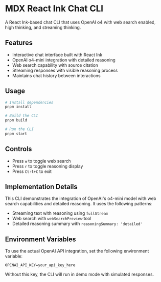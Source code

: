 # MDX React Ink Chat CLI

A React Ink-based chat CLI that uses OpenAI o4 with web search enabled, high thinking, and streaming thinking.

## Features

- Interactive chat interface built with React Ink
- OpenAI o4-mini integration with detailed reasoning
- Web search capability with source citation
- Streaming responses with visible reasoning process
- Maintains chat history between interactions

## Usage

```bash
# Install dependencies
pnpm install

# Build the CLI
pnpm build

# Run the CLI
pnpm start
```

## Controls

- Press `w` to toggle web search
- Press `r` to toggle reasoning display
- Press `Ctrl+C` to exit

## Implementation Details

This CLI demonstrates the integration of OpenAI's o4-mini model with web search capabilities and detailed reasoning. It uses the following patterns:

- Streaming text with reasoning using `fullStream`
- Web search with `webSearchPreview` tool
- Detailed reasoning summary with `reasoningSummary: 'detailed'`

## Environment Variables

To use the actual OpenAI API integration, set the following environment variable:

```
OPENAI_API_KEY=your_api_key_here
```

Without this key, the CLI will run in demo mode with simulated responses.
